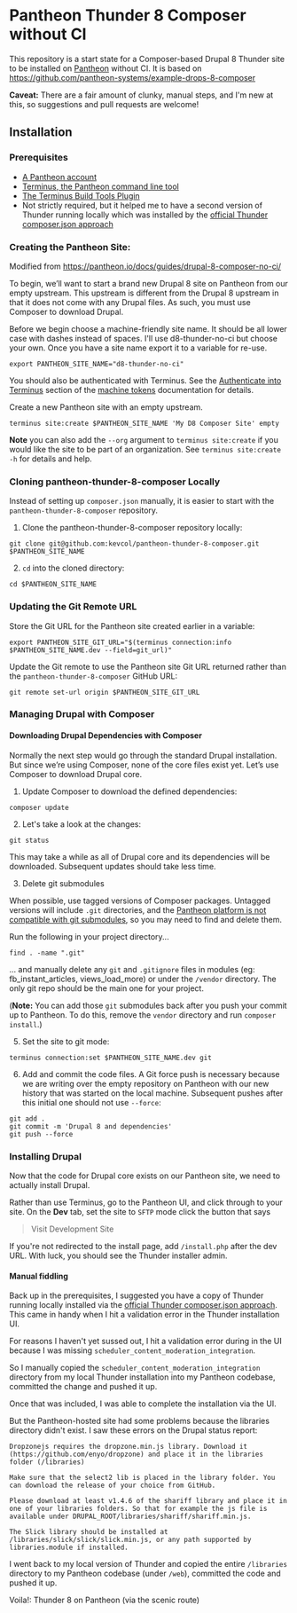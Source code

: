 # Pantheon Thunder 8 Composer without CI

This repository is a start state for a Composer-based Drupal 8 Thunder site to be installed on [Pantheon](https://pantheon.io/) without CI. It is based on https://github.com/pantheon-systems/example-drops-8-composer

**Caveat:** There are a fair amount of clunky, manual steps, and I'm new at this, so suggestions and pull requests are welcome!


## Installation

### Prerequisites

* [A Pantheon account](https://dashboard.pantheon.io/register)
* [Terminus, the Pantheon command line tool](https://pantheon.io/docs/terminus/install/)
* [The Terminus Build Tools Plugin](https://github.com/pantheon-systems/terminus-build-tools-plugin)
* Not strictly required, but it helped me to have a second version of Thunder running locally which was installed by the [official Thunder composer.json approach](https://github.com/BurdaMagazinOrg/thunder-project/blob/2.x/README.md)


### Creating the Pantheon Site:
Modified from https://pantheon.io/docs/guides/drupal-8-composer-no-ci/

To begin, we’ll want to start a brand new Drupal 8 site on Pantheon from our empty upstream. This upstream is different from the Drupal 8 upstream in that it does not come with any Drupal files. As such, you must use Composer to download Drupal.

Before we begin choose a machine-friendly site name. It should be all lower case with dashes instead of spaces. I'll use d8-thunder-no-ci but choose your own. Once you have a site name export it to a variable for re-use.

```
export PANTHEON_SITE_NAME="d8-thunder-no-ci"
```

You should also be authenticated with Terminus. See the [Authenticate into Terminus](https://pantheon.io/docs/machine-tokens/#authenticate-into-terminus) section of the [machine tokens](https://pantheon.io/docs/machine-tokens/) documentation for details.

Create a new Pantheon site with an empty upstream.

```
terminus site:create $PANTHEON_SITE_NAME 'My D8 Composer Site' empty
```

**Note** you can also add the `--org` argument to `terminus site:create` if you would like the site to be part of an organization. See `terminus site:create -h` for details and help.


### Cloning pantheon-thunder-8-composer Locally

Instead of setting up `composer.json` manually, it is easier to start with the `pantheon-thunder-8-composer` repository.

1. Clone the pantheon-thunder-8-composer repository locally:

```
git clone git@github.com:kevcol/pantheon-thunder-8-composer.git $PANTHEON_SITE_NAME
```

2. `cd` into the cloned directory:

```
cd $PANTHEON_SITE_NAME
```

### Updating the Git Remote URL
Store the Git URL for the Pantheon site created earlier in a variable:

```
export PANTHEON_SITE_GIT_URL="$(terminus connection:info $PANTHEON_SITE_NAME.dev --field=git_url)"
```

Update the Git remote to use the Pantheon site Git URL returned rather than the `pantheon-thunder-8-composer` GitHub URL:

```
git remote set-url origin $PANTHEON_SITE_GIT_URL
```

### Managing Drupal with Composer

#### Downloading Drupal Dependencies with Composer
Normally the next step would go through the standard Drupal installation. But since we’re using Composer, none of the core files exist yet. Let’s use Composer to download Drupal core.

1. Update Composer to download the defined dependencies:

```
composer update
```

2. Let's take a look at the changes:

```
git status
```

This may take a while as all of Drupal core and its dependencies will be downloaded. Subsequent updates should take less time.

3. Delete git submodules

When possible, use tagged versions of Composer packages. Untagged versions will include `.git` directories, and the [Pantheon platform is not compatible with git submodules](https://pantheon.io/docs/git-faq/#does-pantheon-support-git-submodules), so you may need to find and delete them.

Run the following in your project directory...

```
find . -name ".git"
```
... and manually delete any `git` and `.gitignore` files in modules (eg: fb_instant_articles, views_load_more) or under the `/vendor` directory.  The only git repo should be the main one for your project.

(**Note:** You can add those `git` submodules back after you push your commit up to Pantheon. To do this, remove the `vendor` directory and run `composer install`.)

5. Set the site to git mode:

```
terminus connection:set $PANTHEON_SITE_NAME.dev git
```

6. Add and commit the code files. A Git force push is necessary because we are writing over the empty repository on Pantheon with our new history that was started on the local machine. Subsequent pushes after this initial one should not use `--force`:

```
git add .
git commit -m 'Drupal 8 and dependencies'
git push --force
```

### Installing Drupal
Now that the code for Drupal core exists on our Pantheon site, we need to actually install Drupal.

Rather than use Terminus, go to the Pantheon UI, and click through to your site. On the **Dev** tab, set the site to `SFTP` mode click the button that says

> Visit Development Site

If you're not redirected to the install page, add `/install.php` after the dev URL. With luck, you should see the Thunder installer admin.  

#### Manual fiddling
Back up in the prerequisites, I suggested you have a copy of Thunder running locally installed via the [official Thunder composer.json approach](https://github.com/BurdaMagazinOrg/thunder-project/blob/2.x/README.md). This came in handy when I hit a validation error in the Thunder installation UI.

For reasons I haven't yet sussed out, I hit a validation error during in the UI because I was missing `scheduler_content_moderation_integration`.

So I manually copied the `scheduler_content_moderation_integration` directory from my local Thunder installation into my Pantheon codebase, committed the change and pushed it up.

Once that was included, I was able to complete the installation via the UI.

But the Pantheon-hosted site had some problems because the libraries directory didn't exist.  I saw these errors on the Drupal status report:

```
Dropzonejs requires the dropzone.min.js library. Download it (https://github.com/enyo/dropzone) and place it in the libraries folder (/libraries)

Make sure that the select2 lib is placed in the library folder. You can download the release of your choice from GitHub.

Please download at least v1.4.6 of the shariff library and place it in one of your libraries folders. So that for example the js file is available under DRUPAL_ROOT/libraries/shariff/shariff.min.js.

The Slick library should be installed at /libraries/slick/slick/slick.min.js, or any path supported by libraries.module if installed.
```

I went back to my local version of Thunder and copied the entire `/libraries` directory to my Pantheon codebase (under `/web`), committed the code and pushed it up.

Voila!: Thunder 8 on Pantheon (via the scenic route)
